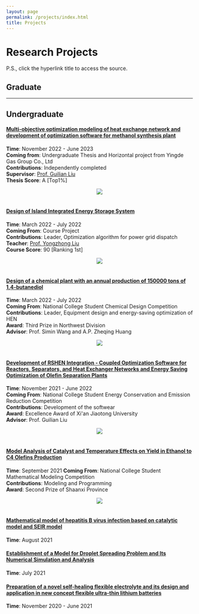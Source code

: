 ```yaml
---
layout: page
permalink: /projects/index.html
title: Projects
---
```


# Research Projects

P.S., click the hyperlink title to access the source.<br>
## Graduate


---
## Undergraduate
#### [Multi-objective optimization modeling of heat exchange network and development of optimization software for methanol synthesis plant](https://zixuanchang.github.io/project/HEN/zzx-s_project.zip)
**Time**: November 2022 - June 2023\
**Coming from**: Undergraduate Thesis and Horizontal project from Yingde Gas Group Co., Ltd\
**Contributions**: Independently completed  
**Supervisor**: [Prof. Guilian Liu](https://gr.xjtu.edu.cn/en/web/guilianliui/home)  
**Thesis Score**: A [Top1%]
<center>
<img src="/project/HEN/post.PNG">
</center>
<br>

#### [Design of Island Integrated Energy Storage System](https://zixuanchang.github.io/project/island/course_project.pdf)
**Time**: March 2022 - July 2022  
**Coming From**: Course Project  
**Contributions**: Leader, Optimization algorithm for power grid dispatch  
**Teacher**: [Prof. Yongzhong Liu](https://gr.xjtu.edu.cn/en/web/yzliu)  
**Course Score**: 90 [Ranking 1st]
<center>
<img src="/project/island/post.PNG">
</center>
<br>

#### [Design of a chemical plant with an annual production of 150000 tons of 1,4-butanediol](https://zixuanchang.github.io/project/ChemE/zzx-s_project.zip)
**Time**: March 2022 - July 2022  
**Coming From**: National College Student Chemical Design Competition  
**Contributions**: Leader, Equipment design and energy-saving optimization of HEN  
**Award**: Third Prize in Northwest Division  
**Advisor**: Prof. Simin Wang and A.P. Zheqing Huang
<center>
<img src="/project/ChemE/post.PNG">
</center>
<br>

#### [Development of RSHEN Integration - Coupled Optimization Software for Reactors, Separators, and Heat Exchanger Networks and Energy Saving Optimization of Olefin Separation Plants](https://zixuanchang.github.io/project/RSHEN/zzx-s_project.zip)
**Time**: November 2021 - June 2022   
**Coming From**: National College Student Energy Conservation and Emission Reduction Competition  
**Contributions**: Development of the softwear  
**Award**: Excellence Award of Xi'an Jiaotong University  
**Advisor**: Prof. Guilian Liu
<center>
<img src="/project/RSHEN/post.jpg">
</center>
<br>


#### [Model Analysis of Catalyst and Temperature Effects on Yield in Ethanol to C4 Olefins Production](https://zixuanchang.github.io/project/C4/zzx-modeling_compitition.pdf)
**Time**: September 2021
**Coming From**: National College Student Mathematical Modeling Competition  
**Contributions**: Modeling and Programming  
**Award**: Second Prize of Shaanxi Province  
<center>
<img src="/project/C4/post.png">
</center>
<br>

#### [Mathematical model of hepatitis B virus infection based on catalytic model and SEIR model](0)
**Time**: August  2021
#### [Establishment of a Model for Droplet Spreading Problem and Its Numerical Simulation and Analysis](0)
**Time**: July 2021
#### [Preparation of a novel self-healing flexible electrolyte and its design and application in new concept flexible ultra-thin lithium batteries](0)
**Time**: November 2020 - June 2021


